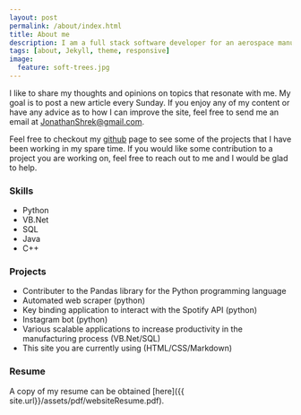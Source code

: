 ```yaml
---
layout: post
permalink: /about/index.html
title: About me
description: I am a full stack software developer for an aerospace manufacturer and also a student. Previously, I worked in the healthcare space as a Physical Therapist Assistant. I enjoy learning and being creative.
tags: [about, Jekyll, theme, responsive]
image:
  feature: soft-trees.jpg
---
```


I like to share my thoughts and opinions on topics that resonate with me. My goal is to post a new article every Sunday. If you enjoy any of my content or have any advice as to how I can improve the site, feel free to send me an email at JonathanShrek@gmail.com.

Feel free to checkout my [github](https://github.com/JonathanShrek) page to see some of the projects that I have been working in my spare time. If you would like some contribution to a project you are working on, feel free to reach out to me and I would be glad to help.

### Skills
* Python
* VB.Net
* SQL
* Java
* C++

### Projects
* Contributer to the Pandas library for the Python programming language
* Automated web scraper (python)
* Key binding application to interact with the Spotify API (python)
* Instagram bot (python)
* Various scalable applications to increase productivity in the manufacturing process (VB.Net/SQL)
* This site you are currently using (HTML/CSS/Markdown)

### Resume
A copy of my resume can be obtained [here]({{ site.url}}/assets/pdf/websiteResume.pdf).